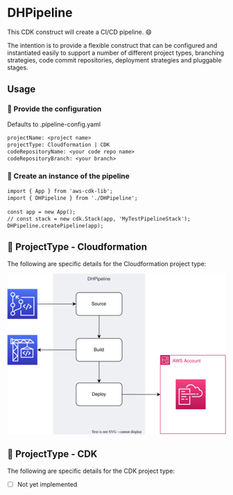 # DHPipeline

This CDK construct will create a CI/CD pipeline.  :smile:

The intention is to provide a flexible construct that can be configured and instantiated easily to support a number of different project types, branching strategies, code commit repositories, deployment strategies and pluggable stages.

## Usage

### :construction_worker: Provide the configuration

Defaults to .pipeline-config.yaml

```
projectName: <project name>
projectType: Cloudformation | CDK
codeRepositoryName: <your code repo name>
codeRepositoryBranch: <your branch>
```

### :construction: Create an instance of the pipeline

```test
import { App } from 'aws-cdk-lib';
import { DHPipeline } from './DHPipeline';

const app = new App();
// const stack = new cdk.Stack(app, 'MyTestPipelineStack');
DHPipeline.createPipeline(app);

```

## :large_blue_circle: ProjectType - Cloudformation

The following are specific details for the Cloudformation project type:

![Cloudformation CI/CD Pipeline](./diagrams/cfn-pipeline.svg)

## :large_blue_circle: ProjectType - CDK

The following are specific details for the CDK project type:

- [ ] Not yet implemented